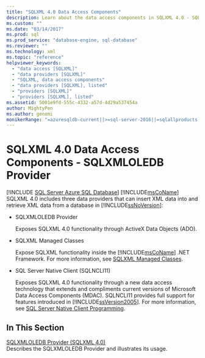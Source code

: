 ```yaml
---
title: "SQLXML 4.0 Data Access Components"
description: Learn about the data access components in SQLXML 4.0 - SQLXMLOLEDB Provider, SQLXML Managed Classes, and the SQL Server Native Client (SQLNCLI11). 
ms.custom: ""
ms.date: "03/14/2017"
ms.prod: sql
ms.prod_service: "database-engine, sql-database"
ms.reviewer: ""
ms.technology: xml
ms.topic: "reference"
helpviewer_keywords: 
  - "data access [SQLXML]"
  - "data providers [SQLXML]"
  - "SQLXML, data access components"
  - "data providers [SQLXML], listed"
  - "providers [SQLXML]"
  - "providers [SQLXML], listed"
ms.assetid: 5001e9fd-555c-4332-a57d-4d29a537454a
author: MightyPen
ms.author: genemi
monikerRange: "=azuresqldb-current||>=sql-server-2016||=sqlallproducts-allversions||>=sql-server-linux-2017||=azuresqldb-mi-current"
---
```

# SQLXML 4.0 Data Access Components - SQLXMLOLEDB Provider
[!INCLUDE [SQL Server Azure SQL Database](../../../includes/applies-to-version/sql-asdb.md)]
  [!INCLUDE[msCoName](../../../includes/msconame-md.md)] SQLXML 4.0 includes three data providers that can insert XML data into and retrieve XML data from a database in [!INCLUDE[ssNoVersion](../../../includes/ssnoversion-md.md)]:  
  
-   SQLXMLOLEDB Provider  
  
     Exposes SQLXML 4.0 functionality through ActiveX Data Objects (ADO).  
  
-   SQLXML Managed Classes  
  
     Expose SQLXML functionality inside the [!INCLUDE[msCoName](../../../includes/msconame-md.md)] .NET Framework. For more information, see [SQLXML Managed Classes](../../../relational-databases/sqlxml-annotated-xsd-schemas-xpath-queries/net-framework-classes/sqlxml-4-0-net-framework-support-managed-classes.md).  
  
-   SQL Server Native Client (SQLNCLI11)  
  
     Exposes SQLXML 4.0 functionality through a new data access technology that extends and compliments current versions of Microsoft Data Access Components (MDAC). SQLNCLI11 provides full support for features introduced in [!INCLUDE[ssVersion2005](../../../includes/ssversion2005-md.md)]. For more information, see [SQL Server Native Client Programming](../../../relational-databases/native-client/sql-server-native-client-programming.md).  
  
## In This Section  
 [SQLXMLOLEDB Provider &#40;SQLXML 4.0&#41;]()  
 Describes the SQLXMLOLEDB Provider and illustrates its usage.  
  
